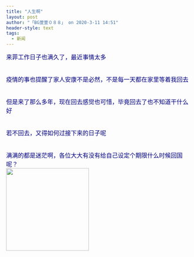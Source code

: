 ```yaml
---
title: "人生啊"
layout: post
author: "「BG萱萱０８８」 on 2020-3-11 14:51"
header-style: text
tags:
  - 新闻
---
```


<head></head>
<body>
 <font size="3"><font color="#000080">来菲工作日子也满久了，最近事情太多</font></font>
 <br> 
 <font size="3"><font color="#000080"><br> </font></font>
 <br> 
 <font size="3"><font color="#000080">疫情的事也提醒了家人安康不是必然，不是每一天都在家里等着我回去</font></font>
 <br> 
 <font size="3"><font color="#000080"><br> </font></font>
 <br> 
 <font size="3"><font color="#000080">但是来了那么多年，现在回去感觉也可惜，毕竟回去了也不知道干什么好</font></font>
 <br> 
 <font size="3"><font color="#000080"><br> </font></font>
 <br> 
 <font size="3"><font color="#000080">若不回去，又得如何过接下来的日子呢</font></font>
 <br> 
 <font size="3"><font color="#000080"><br> </font></font>
 <br> 
 <font size="3"><font color="#000080">满满的都是迷茫啊，各位大大有没有给自己设定个期限什么时候回国呢？</font></font>
 <br> 
 <ignore_js_op> 
  <img aid="1340568" src="https://bbs.boniu123.cc/data/attachment/forum/202003/10/154108nl788arf9phii8tv.png" zoomfile="data/attachment/forum/202003/10/154108nl788arf9phii8tv.png" file="data/attachment/forum/202003/10/154108nl788arf9phii8tv.png" width="225" inpost="1"> 
  <div class="tip tip_4 aimg_tip" id="aimg_1340568_menu" style="position: absolute; display: none" disautofocus="true"> 
   <div class="xs0"> 
    <p><strong>download.png</strong> <em class="xg1">(6.02 KB, 下载次数: 0)</em></p> 
    <p> <a href="forum.php?mod=attachment&amp;aid=MTM0MDU2OHxhYjQwYjc0OXwxNTgzOTA5OTc5fDB8NTc3NTM3&amp;nothumb=yes" target="_blank">下载附件</a> &nbsp;<a href="javascript:;" onclick="showWindow(this.id, this.getAttribute('url'), 'get', 0);" id="savephoto_1340568" url="home.php?mod=spacecp&amp;ac=album&amp;op=saveforumphoto&amp;aid=1340568&amp;handlekey=savephoto_1340568">保存到相册</a> </p> 
    <p class="xg1 y"><span title="2020-3-10 15:41">昨天&nbsp;15:41</span> 上传</p> 
   </div> 
   <div class="tip_horn"></div> 
  </div> 
 </ignore_js_op> 
 <br> 
 <br>
</body>


